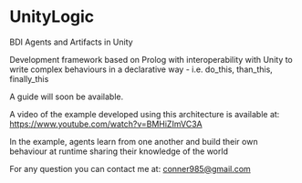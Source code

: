 # UnityLogic
BDI Agents and Artifacts in Unity

Development framework based on Prolog with interoperability with Unity to write complex behaviours in a declarative way - i.e. do_this, than_this, finally_this

A guide will soon be available.

A video of the example developed using this architecture is available at:  https://www.youtube.com/watch?v=BMHiZImVC3A

In the example, agents learn from one another and build their own behaviour at runtime sharing their knowledge of the world

For any question you can contact me at: conner985@gmail.com
